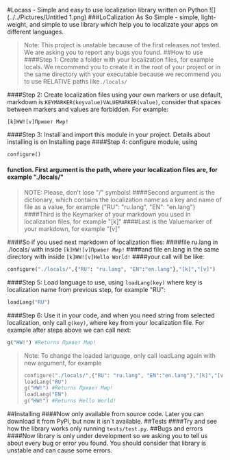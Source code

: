 #Locass - Simple and easy to use localization library written on Python
![](../../Pictures/Untitled 1.png)
###LoCalization As So Simple - simple, light-weight, and simple to use library which help you to localizate your apps on different languages. 
>Note: This project is unstable because of the first releases not tested. We are asking you to report any bugs you found.
##How to use
####Step 1: Create a folder with your localization files, for example locals.
>We recommend you to create it in the root of your project or in the same directory with your executable because we recommend you to use RELATIVE paths like```./locals/```

####Step 2: Create localization files using your own markers or use default, markdown is:```KEYMARKER(keyvalue)VALUEMARKER(value)```, consider that spaces between markers and values are forbidden. For example:
```
[k]HW![v]Привет Мир!
```
####Step 3: Install and import this module in your project. Details about installing is on Installing page
####Step 4: configure module, using 
```python
configure() 
```
#### function. First argument is the path, where your localization files are, for example "./locals/"
>NOTE: Please, don't lose "/" symbols!
####Second argument is the dictionary, which contains the localization name as a key and name of file as a value, for example {"RU": "ru.lang", "EN": "en.lang"} 
####Third is the Keymarker of your markdown you used in localization files, for example "[k]"
####Last is the Valuemarker of your markdown, for example "[v]"

####So if you used next markdown of localization flies:
####file ru.lang in ./locals/ with inside
```[k]HW![v]Привет Мир!```
####and file en.lang in the same directory with inside
```[k]HW![v]Hello World!```
####your call will be like:
```python
configure("./locals/",{"RU": "ru.lang", "EN":"en.lang"},"[k]","[v]")
```
####Step 5: Load language to use, using ```loadLang(key)``` where key is localization name from previous step, for example "RU":
```python
loadLang("RU")
```
####Step 6: Use it in your code, and when you need string from selected localization, only call ```g(key)```, where key from your localization file. For example after steps above we can call next:
```python
g("HW!") #Returns Привет Мир!
```
>Note: To change the loaded language, only call loadLang again with new argument, for example 
> ```python
> configure("./locals/",{"RU": "ru.lang", "EN":"en.lang"},"[k]","[v]")
> loadLang("RU")
> g("HW!") #Returns Привет Мир!
> loadLang("EN")
> g("HW!") #Returns Hello World!
>```
##Installing
####Now only available from source code. Later you can download it from PyPi, but now it isn`t available.
##Tests
####Try and see how the library works only running ```tests/test.py```.
##Bugs and errors
####Now library is only under development so we asking you to tell us about every bug or error you found. You should consider that library is unstable and can cause some errors.